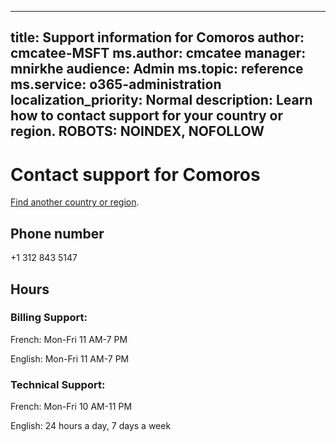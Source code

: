 ﻿
---                                
title: Support information for Comoros
author: cmcatee-MSFT
ms.author: cmcatee
manager: mnirkhe
audience: Admin
ms.topic: reference
ms.service: o365-administration
localization_priority: Normal
description: Learn how to contact support for your country or region.
ROBOTS: NOINDEX, NOFOLLOW
---

# Contact support for Comoros

[Find another country or region](CernSupportTest1.md). <!--This should go to the parent "Contact support" topic-->

## Phone number
+1 312 843 5147

## Hours
### Billing Support:

French: Mon-Fri 11 AM-7 PM

English: Mon-Fri 11 AM-7 PM

### Technical Support:

French: Mon-Fri 10 AM-11 PM

English: 24 hours a day, 7 days a week




